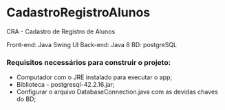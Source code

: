 # CadastroRegistroAlunos
CRA - Cadastro de Registro de Alunos

Front-end: Java Swing UI
Back-end: Java 8
BD: postgreSQL

### Requisitos necessários para construir o projeto:

* Computador com o JRE instalado para executar o app;
* Biblioteca - postgresql-42.2.16.jar;
* Configurar o arquivo DatabaseConnection.java com as devidas chaves do BD;
